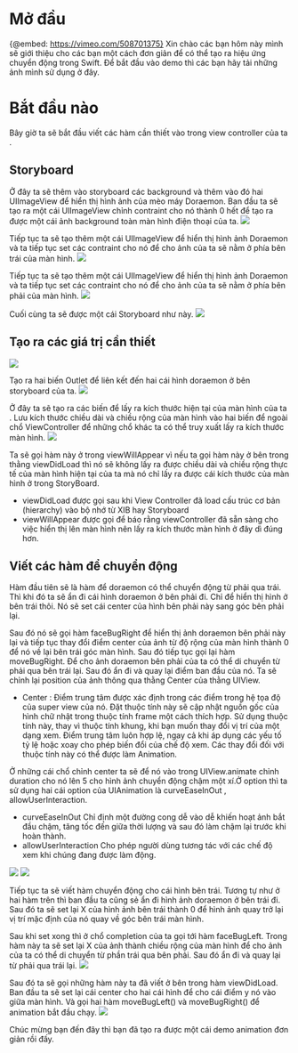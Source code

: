 # Mở đầu
{@embed: https://vimeo.com/508701375}
Xin chào các bạn hôm này mình sẽ giới thiệu cho các bạn một cách đơn giản để có thể tạo ra hiệu ứng chuyển động trong Swift.
Để bắt đầu vào demo thì các bạn hãy tải những ảnh mình sử dụng ở đây.
[](https://drive.google.com/drive/folders/1v_uPVao39Euy2NW9R5Afw0451FISXEpF?usp=sharing)

#  Bắt đầu nào
Bây giờ ta sẽ bắt đầu viết các hàm cần thiết vào trong view controller của ta .
## Storyboard

Ở đây ta sẽ thêm vào storyboard các background và thêm vào đó hai UIImageView để hiển thị hình ảnh của mèo máy Doraemon.
Ban đầu ta sẽ tạo ra một cái UIImageView chỉnh contraint cho nó thành 0 hết để tạo ra được một cái ảnh background toàn màn hình điện thoại của ta.
![](https://images.viblo.asia/b55b75f0-2ba6-4c35-8545-40b557b68024.png)

Tiếp tục ta sẽ tạo thêm một cái UIImageView để hiển thị hình ảnh Doraemon và ta tiếp tục set các contraint cho nó để cho ảnh của ta sẽ nằm ở phía bên trái của màn hình.
![](https://images.viblo.asia/a5fe49f0-307e-4986-8125-81767ecd80b8.png)

Tiếp tục ta sẽ tạo thêm một cái UIImageView để hiển thị hình ảnh Doraemon và ta tiếp tục set các contraint cho nó để cho ảnh của ta sẽ nằm ở phía bên phải của màn hình.
![](https://images.viblo.asia/88f1d9a3-a5f2-4349-851b-b989f7bfae6f.png)

Cuối cùng ta sẽ được một cái Storyboard như này.
![](https://images.viblo.asia/efe0e916-8369-4339-9f4b-0349bad4c6ff.png)

## Tạo ra các giá trị cần thiết
![](https://images.viblo.asia/6c0ec2b3-0007-4db5-a8e2-a5d019c3d4c9.png)

Tạo ra hai biến Outlet để liên kết đến hai cái hình doraemon ở bên storyboard của ta.
![](https://images.viblo.asia/e912d85a-013b-483b-993b-60bde14ec765.png)

Ở đây ta sẽ tạo ra các biến để lấy ra kích thước hiện tại của màn hình của ta . Lưu kích thước chiều dài và chiều rộng của màn hình vào hai biến để ngoài chổ ViewController để những chổ khác ta có thể truy xuất lấy ra kích thước màn hình.
![](https://images.viblo.asia/219f4647-8bed-4adc-90a6-be16f5e1d215.png)

Ta sẽ gọi hàm này ở trong viewWillAppear vì nếu ta gọi hàm này ở bên trong thằng viewDidLoad thì nó sẽ không lấy ra được chiều dài và chiều rộng thực tế của màn hình hiện tại của ta mà nó chỉ lấy ra được cái kích thước của màn hình ở trong StoryBoard. 
* viewDidLoad được gọi sau khi View Controller đã load cấu trúc cơ bản (hierarchy) vào bộ nhớ từ XIB hay Storyboard
* viewWillAppear được gọi để báo rằng viewController đã sẵn sàng cho việc hiển thị lên màn hình nên lấy ra kích thước màn hình ở đây dì đúng hơn.
## Viết các hàm để chuyển động
Hàm đầu tiên sẽ là hàm để doraemon có thể chuyển động từ phải qua trái. Thì khi đó ta sẽ ẩn đi cái hình doraemon ở bên phải đi. Chỉ để hiển thị hình ở bên trái thôi. Nó sẽ set cái center của hình bên phải này sang góc bên phải lại. 

Sau đó nó sẽ gọi hàm faceBugRight để hiển thị ảnh doraemon bên phải này lại và tiếp tục thay đổi điểm center của ảnh từ độ rộng của màn hình thành 0 để nó về lại bên trái góc màn hình. Sau đó tiếp tục gọi lại hàm moveBugRight. Để cho ảnh doraemon bên phải của ta có thể di chuyển từ phải qua bên trái lại.
Sau đó ẩn đi và quay lại điểm ban đầu của nó. Ta sẽ chỉnh lại position của ảnh thông qua thằng Center của thằng UIView.
* Center : Điểm trung tâm được xác định trong các điểm trong hệ tọa độ của super view của nó. Đặt thuộc tính này sẽ cập nhật nguồn gốc của hình chữ nhật trong thuộc tính frame một cách thích hợp. Sử dụng thuộc tính này, thay vì thuộc tính khung, khi bạn muốn thay đổi vị trí của một dạng xem. Điểm trung tâm luôn hợp lệ, ngay cả khi áp dụng các yếu tố tỷ lệ hoặc xoay cho phép biến đổi của chế độ xem. Các thay đổi đối với thuộc tính này có thể được làm Animation.

Ở những cái chổ chỉnh center ta sẽ để nó vào trong UIView.animate chỉnh duration cho nó lên 5 cho hình ảnh chuyển động chậm một xí.Ở option thì ta sử dụng hai cái option của UIAnimation là curveEaseInOut , allowUserInteraction.
*  curveEaseInOut
Chỉ định một đường cong dễ vào dễ khiến hoạt ảnh bắt đầu chậm, tăng tốc đến giữa thời lượng và sau đó làm chậm lại trước khi hoàn thành.
* allowUserInteraction
Cho phép người dùng tương tác với các chế độ xem khi chúng đang được làm động.

![](https://images.viblo.asia/a2e71a3f-2fec-43f5-a307-76d9ff58f34d.png)
![](https://images.viblo.asia/d48d4825-b230-4478-b3d8-72bdeb8a7723.png)

Tiếp tục ta sẽ viết hàm chuyển động cho cái hình bên trái. Tương tự như ở hai hàm trên thì ban đầu ta cũng sẻ ẩn đi hình ảnh doraemon ở bên trái đi. Sau đó ta sẽ set lại X của hình ảnh bên trái thành 0 để hình ảnh quay trở lại vị trí mặc định của nó quay về góc bên trái màn hình. 

Sau khi set xong thì ở chổ completion của ta gọi tới hàm faceBugLeft. Trong hàm này ta sẽ set lại X của ảnh thành chiều rộng của màn hình để cho ảnh của ta có thể di chuyển từ phần trái qua bên phải. Sau đó ẩn đi và quay lại từ phải qua trái lại. 
![](https://images.viblo.asia/00d5b2ad-5e0b-468e-97aa-d39085dde974.png)

Sau đó ta sẽ gọi những hàm này ta đã viết ở bên trong hàm viewDidLoad. Ban đầu ta sẽ set lại cái center cho hai cái hình để cho cái điểm y nó vào giữa màn hình. Và gọi hai hàm moveBugLeft() và moveBugRight() để animation bắt đầu chạy.
![](https://images.viblo.asia/4d53bb07-9549-452d-8e23-920a8d09c809.png)

Chúc mừng bạn đến đây thì bạn đã tạo ra được một cái demo animation đơn giản rồi đấy.